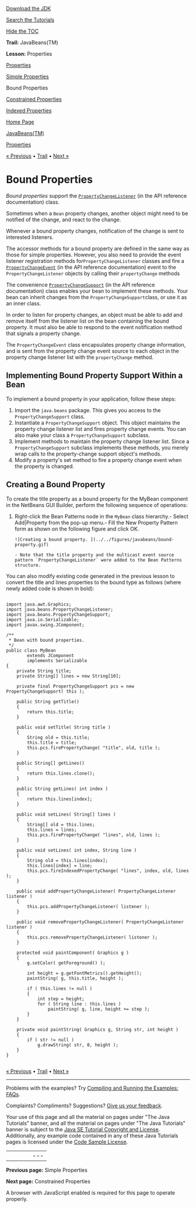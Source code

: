 [Download
the JDK](http://java.sun.com/javase/6/download.jsp)
  
[Search the
Tutorials](../../search.html)
  
[Hide the TOC](javascript:toggleLeft())

**Trail:** JavaBeans(TM)
  
**Lesson:** Properties

[Properties](index.html)

[Simple Properties](properties.html)

Bound Properties

[Constrained Properties](constrained.html)

[Indexed Properties](indexed.html)

[Home Page](../../index.html)
>
[JavaBeans(TM)](../index.html)
>
[Properties](index.html)

[« Previous](properties.html) • [Trail](../TOC.html) • [Next »](constrained.html)

# Bound Properties

*Bound properties* support the
[`PropertyChangeListener`](http://download.oracle.com/javase/7/docs/api/java/beans/PropertyChangeListener.html) (in the API reference
documentation) class.

Sometimes when a `Bean` property changes, another object
might need to be
notified of the change, and react to the change.

Whenever a bound property changes, notification of the change is sent to
interested listeners.

The accessor methods for a bound property are defined in the same way as
those for simple properties. However, you also need to provide the event
listener registration methods for`PropertyChangeListener`
classes and fire a
[`PropertyChangeEvent`](http://download.oracle.com/javase/7/docs/api/java/beans/PropertyChangeEvent.html) (in the API reference documentation) event to the `PropertyChangeListener` objects by
calling their `propertyChange` methods

The convenience
[`PropertyChangeSupport`](http://download.oracle.com/javase/7/docs/api/java/beans/PropertyChangeSupport.html) (in the API reference documentation) class enables your bean to implement these methods.
Your bean can inherit changes from
the `PropertyChangeSupport`class,
or use it as an inner class.

In order to listen for property changes, an object must be able to add and
remove itself from the listener list on the bean containing the bound property.
It must also be able to respond to the event notification method that signals a property change.

The `PropertyChangeEvent` class encapsulates property change information, and
is sent from the property change event source to each object in the property
change listener list with the
`propertyChange` method.

## Implementing Bound Property Support Within a Bean

To implement a bound property in your application, follow these steps:

1. Import the `java.beans` package.
   This gives you access to the `PropertyChangeSupport` class.
2. Instantiate a `PropertyChangeSupport` object.
   This object maintains the property change listener list
   and fires property change events. You can also make
   your class a `PropertyChangeSupport` subclass.
3. Implement methods to maintain the property change listener list.
   Since a `PropertyChangeSupport` subclass implements these methods,
   you merely wrap calls to the property-change support object's
   methods.
4. Modify a property's set method to fire a property change event when
   the property is changed.

## Creating a Bound Property

To create the title property as a bound property for the MyBean component in
the NetBeans GUI Builder, perform the following sequence of operations:

1. Right-click the Bean Patterns node in the `MyBean` class hierarchy.- Select Add|Property from the pop-up menu.- Fill the New Property Pattern form as shown on the following figure
       and click OK.

       ![Creating a bound property. ](../../figures/javabeans/bound-property.gif)

       - Note that the title property and the multicast event source pattern `PropertyChangeListener` were added to the Bean Patterns structure.

You can also modify existing code generated in the previous lesson to
convert the title and lines properties to the bound type as follows (where newly
added code is shown in bold):

```

import java.awt.Graphics;
import java.beans.PropertyChangeListener;
import java.beans.PropertyChangeSupport;
import java.io.Serializable;
import javax.swing.JComponent;

/**
 * Bean with bound properties.
 */
public class MyBean
        extends JComponent
        implements Serializable
{
    private String title;
    private String[] lines = new String[10];

    private final PropertyChangeSupport pcs = new PropertyChangeSupport( this );

    public String getTitle()
    {
        return this.title;
    }

    public void setTitle( String title )
    {
        String old = this.title;
        this.title = title;
        this.pcs.firePropertyChange( "title", old, title );
    }

    public String[] getLines()
    {
        return this.lines.clone();
    }

    public String getLines( int index )
    {
        return this.lines[index];
    }

    public void setLines( String[] lines )
    {
        String[] old = this.lines;
        this.lines = lines;
        this.pcs.firePropertyChange( "lines", old, lines );
    }

    public void setLines( int index, String line )
    {
        String old = this.lines[index];
        this.lines[index] = line;
        this.pcs.fireIndexedPropertyChange( "lines", index, old, lines );
    }

    public void addPropertyChangeListener( PropertyChangeListener listener )
    {
        this.pcs.addPropertyChangeListener( listener );
    }

    public void removePropertyChangeListener( PropertyChangeListener listener )
    {
        this.pcs.removePropertyChangeListener( listener );
    }

    protected void paintComponent( Graphics g )
    {
        g.setColor( getForeground() );

        int height = g.getFontMetrics().getHeight();
        paintString( g, this.title, height );

        if ( this.lines != null )
        {
            int step = height;
            for ( String line : this.lines )
                paintString( g, line, height += step );
        }
    }

    private void paintString( Graphics g, String str, int height )
    {
        if ( str != null )
            g.drawString( str, 0, height );
    }
}


```

[« Previous](properties.html)
•
[Trail](../TOC.html)
•
[Next »](constrained.html)

---

Problems with the examples? Try [Compiling and Running
the Examples: FAQs](../../information/run-examples.html).
  
Complaints? Compliments? Suggestions? [Give
us your feedback](http://download.oracle.com/javase/feedback.html).

Your use of this page and all the material on pages under "The Java Tutorials" banner,
and all the material on pages under "The Java Tutorials" banner is subject to the [Java SE Tutorial Copyright
and License](../../information/license.html).
Additionally, any example code contained in any of these Java
Tutorials pages is licensed under the
[Code
Sample License](http://developers.sun.com/license/berkeley_license.html).

|  |  |  |  |  |
| --- | --- | --- | --- | --- |
| |  |  | | --- | --- | | duke image | Oracle logo | | [About Oracle](http://www.oracle.com/us/corporate/index.html) | [Oracle Technology Network](http://www.oracle.com/technology/index.html) | [Terms of Service](https://www.samplecode.oracle.com/servlets/CompulsoryClickThrough?type=TermsOfService) | Copyright © 1995, 2011 Oracle and/or its affiliates. All rights reserved. |

**Previous page:** Simple Properties
  
**Next page:** Constrained Properties




A browser with JavaScript enabled is required for this page to operate properly.